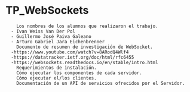 # TP_WebSockets
		Los nombres de los alumnos que realizaron el trabajo.
      - Ivan Weiss Van Der Pol
      - Guillermo José Paiva Galeano
	  - Arturo Gabriel Jara Eichenbrenner
		Documento de resumen de investigación de WebSocket.
      -https://www.youtube.com/watch?v=8ARodQ4Wlf4
      -https://datatracker.ietf.org/doc/html/rfc6455
      -https://websockets.readthedocs.io/en/stable/intro.html 
		Requerimientos de instalación.
		Cómo ejecutar los componentes de cada servidor.
		Cómo ejecutar el/los clientes.
		Documentación de un API de servicios ofrecidos por el Servidor.
	
